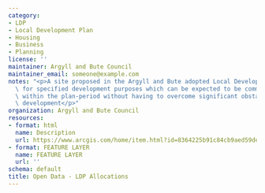 ```yaml
---
category:
- LDP
- Local Development Plan
- Housing
- Business
- Planning
license: ''
maintainer: Argyll and Bute Council
maintainer_email: someone@example.com
notes: "<p>A site proposed in the Argyll and Bute adopted Local Development Plan 2015\_\
  \ for specified development purposes which can be expected to be commenced or delivered\
  \ within the plan-period without having to overcome significant obstacles to the\
  \ development</p>"
organization: Argyll and Bute Council
resources:
- format: html
  name: Description
  url: https://www.arcgis.com/home/item.html?id=8364225b91c84cb9aed59dead8297185
- format: FEATURE LAYER
  name: FEATURE LAYER
  url: ''
schema: default
title: Open Data - LDP Allocations
---
```

